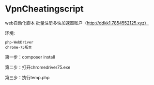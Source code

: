 # VpnCheatingscript
web自动化脚本
批量注册多快加速器账户（http://ddkk1.7854552125.xyz）

环境:

    php-WebDriver
    chrome-75版本
    


第一步：composer install

第二步：打开chromedriver75.exe

第三步：执行temp.php

